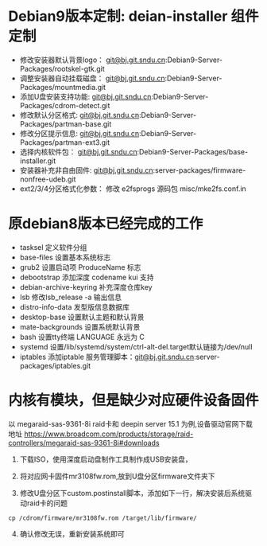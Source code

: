 #  Debian9版本定制: deian-installer 组件定制

* 修改安装器默认背景logo：                     git@bj.git.sndu.cn:Debian9-Server-Packages/rootskel-gtk.git
* 调整安装器自动挂载磁盘：                     git@bj.git.sndu.cn:Debian9-Server-Packages/mountmedia.git
* 添加U盘安装支持功能:                         git@bj.git.sndu.cn:Debian9-Server-Packages/cdrom-detect.git
* 修改默认分区格式:                            git@bj.git.sndu.cn:Debian9-Server-Packages/partman-base.git
* 修改分区提示信息:                            git@bj.git.sndu.cn:Debian9-Server-Packages/partman-ext3.git 
* 选择内核软件包：                             git@bj.git.sndu.cn:Debian9-Server-Packages/base-installer.git
* 安装器补充非自由固件:                        git@bj.git.sndu.cn:server-packages/firmware-nonfree-udeb.git
* ext2/3/4分区格式化参数：                     修改 e2fsprogs 源码包 misc/mke2fs.conf.in


# 原debian8版本已经完成的工作 

* tasksel                定义软件分组 
* base-files             设置基本系统标志
* grub2                  设置启动项 ProduceName 标志
* debootstrap            添加深度 codename kui 支持
* debian-archive-keyring 补充深度仓库key
* lsb                    修改lsb_release -a 输出信息
* distro-info-data       发型版信息数据库
* desktop-base           设置默认主题和默认背景
* mate-backgrounds       设置系统默认背景
* bash                   设置tty终端 LANGUAGE 永远为 C              
* systemd                设置/lib/systemd/system/ctrl-alt-del.target默认链接为/dev/null
* iptables               添加iptable 服务管理脚本：git@bj.git.sndu.cn:server-packages/iptables.git

# 内核有模块，但是缺少对应硬件设备固件 #

以 megaraid-sas-9361-8i raid卡和 deepin server 15.1 为例,设备驱动官网下载地址 https://www.broadcom.com/products/storage/raid-controllers/megaraid-sas-9361-8i#downloads

1. 下载ISO，使用深度启动盘制作工具制作成USB安装盘，

2. 将对应网卡固件mr3108fw.rom,放到U盘分区firmware文件夹下

3. 修改U盘分区下custom.postinstall脚本，添加如下一行，解决安装后系统驱动raid卡的问题 
```
cp /cdrom/firmware/mr3108fw.rom /target/lib/firmware/
```
4. 确认修改无误，重新安装系统即可
